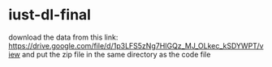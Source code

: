 # iust-dl-final
download the data from this link:
https://drive.google.com/file/d/1p3LFS5zNg7HIGQz_MJ_OLkec_kSDYWPT/view
 and put the zip file in the same directory as the code file
